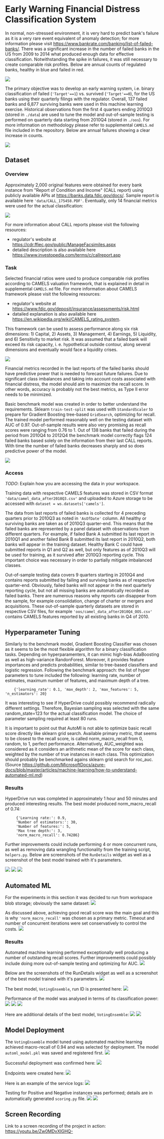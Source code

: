 # Early Warning Financial Distress Classification System

In normal, non-stressed environment, it is very hard to predict bank's failure as it is a very rare event equivalent of anomaly detection; for more information please visit https://www.bankrate.com/banking/list-of-failed-banks/. There was a significant increase in the number of failed banks in the US from 2009 to 2014 what produced enough data for effective classification. Notwithstanding the spike in failures, it was still necessary to create comparable risk profiles. Below are annual counts of regulated banks, healthy in blue and failed in red.

![](https://github.com/allaccountstaken/automl_v_hyperdrive/blob/main/plots/all_banks.png) 

The primary objective was to develop an early warning system, i.e. binary classification of failed (`'Target'==1`) vs. survived (`'Target'==0`), for the US banks using their quarterly filings with the regulator. Overall, 137 failed banks and 6,877 surviving banks were used in this machine learning exercise. Historical observations from the first 4 quarters ending 2010Q3 (stored in `./data`) are used to tune the model and out-of-sample testing is performed on quarterly data starting from 2010Q4 (stored in `./oos`).  For more information on methodology please refer to supplemental `CAMELS.md` file included in the repository. Below are annual failures showing a clear increase in counts.

![](https://github.com/allaccountstaken/automl_v_hyperdrive/blob/main/plots/failed_banks.png)

## Dataset

### Overview

Approximately 2,000 original features were obtained for every bank instance from "Report of Condition and Income" (CALL report) using publicly available APIs at https://banks.data.fdic.gov/docs/. Sample report is available here `'data/CALL_175458.PDF'`. Eventually, only 14 financial metrics were used for the actual classification:

![](https://github.com/allaccountstaken/automl_v_hyperdrive/blob/main/plots/selected_financials.png)

For more information about CALL reports please visit the following resources:

-   regulator's website at https://cdr.ffiec.gov/public/ManageFacsimiles.aspx
-   detailed description is also available here https://www.investopedia.com/terms/c/callreport.asp

### Task

Selected financial ratios were used to produce comparable risk profiles according to CAMELS valuation framework, that is explained in detail in supplemental `CAMELS.md` file. For more information about CAMELS framework please visit the following resources:

 -   regulator's website at https://www.fdic.gov/deposit/insurance/assessments/risk.html 
 -   datailed explanation is also available here https://en.wikipedia.org/wiki/CAMELS_rating_system.

This framework can be used to assess performance along six risk dimensions: 1) Capital, 2) Assets, 3) Management, 4) Earnings, 5) Liquidity, and 6) Sensitivity to market risk. It was assumed that a failed bank will exceed its risk capacity, i. e. hypothetical outside contour, along several dimensions and eventually would face a liquidity crises. 

![](https://github.com/allaccountstaken/automl_v_hyperdrive/blob/main/plots/single_CAMELS.png)

Financial metrics recorded in the last reports of the failed banks should have predictive power that is needed to forecast future failures. Due to significant class imbalances and taking into account costs associated with financial distress, the model should aim to maximize the recall score. In other words, accuracy is probably not the best metrics, as Type II error needs to be minimized.

Basic benchmark model was created in order to better understand the requirements. Sklearn `train-test-split` was used with `StandardScaler` to prepare for Gradient Boosting tree-based `GridSearch`, optimizing for recall. The trained model performed reasonably well on the testing dataset with AUC of 0.97. Out-of-sample results were also very promising as recall scores  were ranging from 0.76 to 1. Out of 138 banks that failed during the period from 2010Q4 to 2012Q4 the benchmark model correctly flags 124 failed banks based solely on the information from their last CALL reports. With time the number of failed banks decreases sharply and so does predictive power of the model.

![](https://github.com/allaccountstaken/automl_v_hyperdrive/blob/main/plots/oos_GBM.png)

### Access
*TODO*: Explain how you are accessing the data in your workspace.

Training data with respective CAMELS features was stored in CSV format `'data/camel_data_after2010Q3.csv'` and uploaded to Azure storage to be accessed with `dataset = ws.datasets['camels']`. 

The data from last reports of failed banks is collected for 4 preceding quarters prior to 2010Q3 as noted in `'AsOfDate'` column. All healthy or surviving banks are taken as of 2010Q3 quarter-end. This means that the failed banks are represented by a panel dataset with observations from different quarters. For example, if failed Bank A submitted its last report in 2010Q1 and another failed Bank B submitted its last report in 2010Q2, both banks will appear in the training dataset. Healthy Bank C could have submitted reports in Q1 and Q2 as well, but only features as of 2010Q3 will be used for training, as it survived after 2010Q3 reporting cycle. This important choice was necessary in order to partially mitigate imbalanced classes.

Out-of-sample testing data covers 9 quarters starting in 2010Q4 and contains reports submitted by failing and surviving banks as of respective quarter-end. Obviously, failed banks will not appear in the next quarterly reporting cycle, but not all missing banks are automatically recorded as failed banks. There are numerous reasons why reports can disappear from the sample, for example consolidation, change of charter or mergers and acquisitions. These out-of-sample quarterly datasets are stored in respective CSV files, for example `'oos/camel_data_after2010Q4_OOS.csv'` contains CAMELS features reported by all existing banks in Q4 of 2010.


## Hyperparameter Tuning
Similarly to the benchmark model, Gradient Boosting Classifier was chosen as it seems to be the most flexible algorithm for a binary classification tasks. Depending on hyperparamenters, it can mimic high-bias AdaBoosting as well as high-variance RandonForest. Moreover, it provides feature importances and predicts probabilities, similar to tree-based classifiers and logistic regression.
Following the benchmark approach: the list of hyper parameters to tune included the following: learning rate, number of estimates, maximum number of features,  and maximum depth of a tree. 

        {'learning_rate': 0.1, 'max_depth': 2, 'max_features': 5, 'n_estimators': 20}

It was interesting to see if HyperDrive could possibly recommend radically different settings. Therefore, Bayesian sampling was selected with the same random_state=123 for the actual classification model. The choice of parameter sampling required at least 80 runs.

It is important to point out that AutoMl is not able to optimize basic recall score directly like sklearn grid search. Available primary metric, that seems to be closest to the recall score, is called norm_macro_recall from 0, random, to 1, perfect performance. Alternatively, AUC_weighted was considered as it considers an arithmetic mean of the score for each class, weighted by the number of true instances in each class. This optimization should probably be benchmarked agains sklearn grid search for roc_auc. (Source https://github.com/MicrosoftDocs/azure-docs/blob/master/articles/machine-learning/how-to-understand-automated-ml.md) 


### Results
HyperDrive run was completed in approximately 1 hour and 50 minutes and produced interesting results. 
The best model produced norm_macro_recall of 0.74:

         {'Learning rate:': 0.9,
         'Number of estimators:': 30,
         'Number of features:': 5,
         'Max tree depth:': 3,
         'norm_macro_recall': 0.74286}

Further improvements could include performing 4 or more concurrent runs, as well as removing data wrangling functionality from the training script, `helpers.py`. Below are screenshots of the `RunDetails` widget as well as a screenshot of the best model trained with it's parameters.

![](https://github.com/allaccountstaken/automl_v_hyperdrive/blob/main/imgs/Hyperdr_RunDetails.png)
![](https://github.com/allaccountstaken/automl_v_hyperdrive/blob/main/imgs/Hyperdr_RunComplete.png)
![](https://github.com/allaccountstaken/automl_v_hyperdrive/blob/main/imgs/Hyperdr_BestModelParams.png)


## Automated ML
For the experiments in this section it was decided to run from workspace blob storage; obviously the same dataset:
![](https://github.com/allaccountstaken/automl_v_hyperdrive/blob/main/imgs/Automl_dataset.png)

As discussed above, achieving good recall score was the main goal and this is why `'norm_macro_recall'` was chosen as a primary metric. Timeout and number of concurrent iterations were set conservatively to control the costs.
![](https://github.com/allaccountstaken/automl_v_hyperdrive/blob/main/imgs/Automl_Config.png)


### Results
Automated machine learning performed exceptionally well producing a number of outstanding recall scores. Further improvements could possibly include doing more out-of-sample testing and optimizing for AUC. 
![](https://github.com/allaccountstaken/automl_v_hyperdrive/blob/main/imgs/Automl_BestModels.png)

Below are the screenshots of the RunDetails widget as well as a screenshot of the best model trained with it's parameters.
![](https://github.com/allaccountstaken/automl_v_hyperdrive/blob/main/imgs/Automl_RunDetails.png)

The best model, `VotingEnsemble`, run ID is presented here:
![](https://github.com/allaccountstaken/automl_v_hyperdrive/blob/main/imgs/Automl_ModelRunId.png)

Performance of the model was analysed in terms of its classification power:
![](https://github.com/allaccountstaken/automl_v_hyperdrive/blob/main/imgs/Automl_Performance.png)
![](https://github.com/allaccountstaken/automl_v_hyperdrive/blob/main/imgs/Automl_Recall.png)
![](https://github.com/allaccountstaken/automl_v_hyperdrive/blob/main/imgs/Automl_ROC.png)

Here are additional details of the best model, `VotingEnsemble`:
![](https://github.com/allaccountstaken/automl_v_hyperdrive/blob/main/imgs/Automl_VotingEnsemble1.png)
![](https://github.com/allaccountstaken/automl_v_hyperdrive/blob/main/imgs/Automl_VotingEnsemble2.png)

## Model Deployment
The `VotingEnsemble` model tuned using automated machine learning achieved macro-recall of 0.94 and was selected for deployment. The model `automl_model.pkl` was saved and registered first.
![](https://github.com/allaccountstaken/automl_v_hyperdrive/blob/main/imgs/Automl_DeplCode.png) 

Successful deployment was confirmed here:
![](https://github.com/allaccountstaken/automl_v_hyperdrive/blob/main/imgs/Automl_Healthy.png)

Endpoints were created here:
![](https://github.com/allaccountstaken/automl_v_hyperdrive/blob/main/imgs/Automl_Endpoints.png)

Here is an example of the service logs:
![](https://github.com/allaccountstaken/automl_v_hyperdrive/blob/main/imgs/Automl_SeviceLogs.png)

Testing for Positive and Negative instances was performed; details are in automatically generated `scoring.py` file.
![](https://github.com/allaccountstaken/automl_v_hyperdrive/blob/main/imgs/Automl_TestingPos.png) 
![](https://github.com/allaccountstaken/automl_v_hyperdrive/blob/main/imgs/Automl_TestingNeg.png)

## Screen Recording
Link to a screen recording of the project in action: https://youtu.be/Zw0MDvXIGHQ- 
